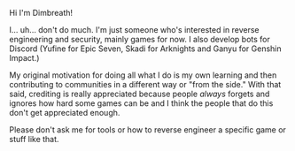 Hi I'm Dimbreath!

I... uh... don't do much. I'm just someone who's interested in reverse engineering and security, mainly games for now. I also develop bots for Discord  (Yufine for Epic Seven, Skadi for Arknights and Ganyu for Genshin Impact.)

My original motivation for doing all what I do is my own learning and then contributing to communities in a different way or "from the side." With that said, crediting is really appreciated because people *always* forgets and ignores how hard some games can be and I think the people that do this don't get appreciated enough.

Please don't ask me for tools or how to reverse engineer a specific game or stuff like that.
